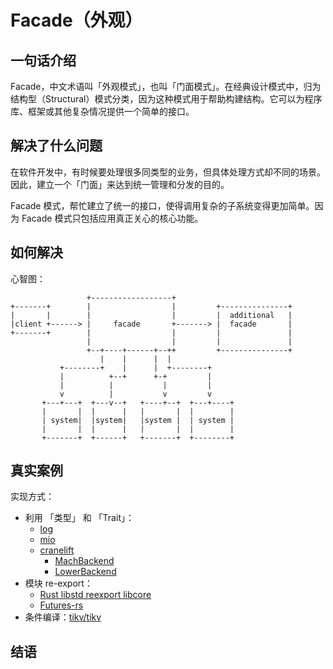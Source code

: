 # Facade（外观）

## 一句话介绍

Facade，中文术语叫「外观模式」，也叫「门面模式」。在经典设计模式中，归为结构型（Structural）模式分类，因为这种模式用于帮助构建结构。它可以为程序库、框架或其他复杂情况提供一个简单的接口。

## 解决了什么问题

在软件开发中，有时候要处理很多同类型的业务，但具体处理方式却不同的场景。因此，建立一个「门面」来达到统一管理和分发的目的。

Facade 模式，帮忙建立了统一的接口，使得调用复杂的子系统变得更加简单。因为 Facade 模式只包括应用真正关心的核心功能。


## 如何解决

心智图：


```text
                 +------------------+
+-------+        |                  |         +---------------+
|       |        |                  |         |  additional   |
|client +------> |     facade       +-------> |  facade       |
+-------+        |                  |         |               |
                 |                  |         |               |
                 +--+----+------+--++         +---------------+
                    |    |      |  |
           +--------+    |      |  +--------+
           |          +--+      +-+         |
           |          |           |         |
           v          |           v         v
       +---+---+  +---v--+   +----+--+  +---+----+
       |       |  |      |   |       |  |        |
       | system|  |system|   |system |  | system |
       |       |  |      |   |       |  |        |
       +-------+  +------+   +-------+  +--------+

```

## 真实案例

实现方式：

- 利用 「类型」 和 「Trait」： 
    - [log](https://github.com/rust-lang/log)
    - [mio](https://github.com/tokio-rs/mio)
    - [cranelift]()
        - [MachBackend](https://github.com/bytecodealliance/wasmtime/search?q=MachBackend)
        - [LowerBackend](https://github.com/bytecodealliance/wasmtime/search?q=LowerBackend)
- 模块 re-export： 
    - [Rust libstd reexport libcore](https://github.com/rust-lang/rust/tree/master/library/std/src/sys)
    - [Futures-rs]()
- 条件编译：[tikv/tikv](https://github.com/tikv/tikv/tree/master/components/tikv_alloc)


## 结语

